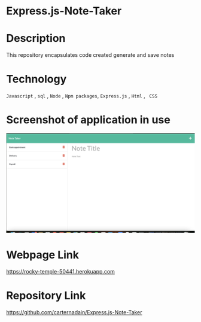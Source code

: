 # Express.js-Note-Taker


# Description 
This repository encapsulates code created generate and save notes 


# Technology 
`Javascript` , `sql` , `Node` , `Npm packages`,  `Express.js` , `Html` , ` CSS`

# Screenshot of application in use
![Screen Shot of the App in use](/assets/images/front-page.png)


# Webpage Link 
https://rocky-temple-50441.herokuapp.com


# Repository Link
https://github.com/carternadain/Express.js-Note-Taker